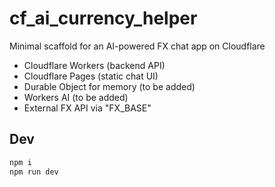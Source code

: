 # cf_ai_currency_helper

Minimal scaffold for an AI-powered FX chat app on Cloudflare
- Cloudflare Workers (backend API)
- Cloudflare Pages (static chat UI)
- Durable Object for memory (to be added)
- Workers AI (to be added)
- External FX API via "FX_BASE" 

## Dev
```bash
npm i
npm run dev
